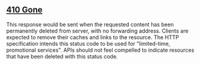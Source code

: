 ## [410 Gone](https://developer.mozilla.org/en-US/docs/Web/HTTP/Status/410)
This response would be sent when the requested content has been permanently deleted from server, with no forwarding address. Clients are expected to remove their caches and links to the resource. The HTTP specification intends this status code to be used for "limited-time, promotional services". APIs should not feel compelled to indicate resources that have been deleted with this status code.
